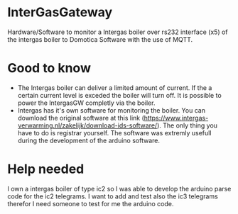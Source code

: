 # InterGasGateway
Hardware/Software to monitor a Intergas boiler over rs232 interface (x5) of the intergas boiler to Domotica Software with the use of MQTT.


# Good to know
- The Intergas boiler can deliver a limited amount of current. If the a certain current level is exceded the boiler will turn off. It is possible to power the IntergasGW completly via the boiler.
- Intergas has it's own software for monitoring the boiler. You can download the original software at this link (https://www.intergas-verwarming.nl/zakelijk/download-ids-software/). The only thing you have to do is registrar yourself. The software was extremly usefull during the development of the arduino software.


# Help needed
I own a intergas boiler of type ic2 so I was able to develop the arduino parse code for the ic2 telegrams. I want to add and test also the ic3 telegrams therefor I need someone to test for me the arduino code. 
